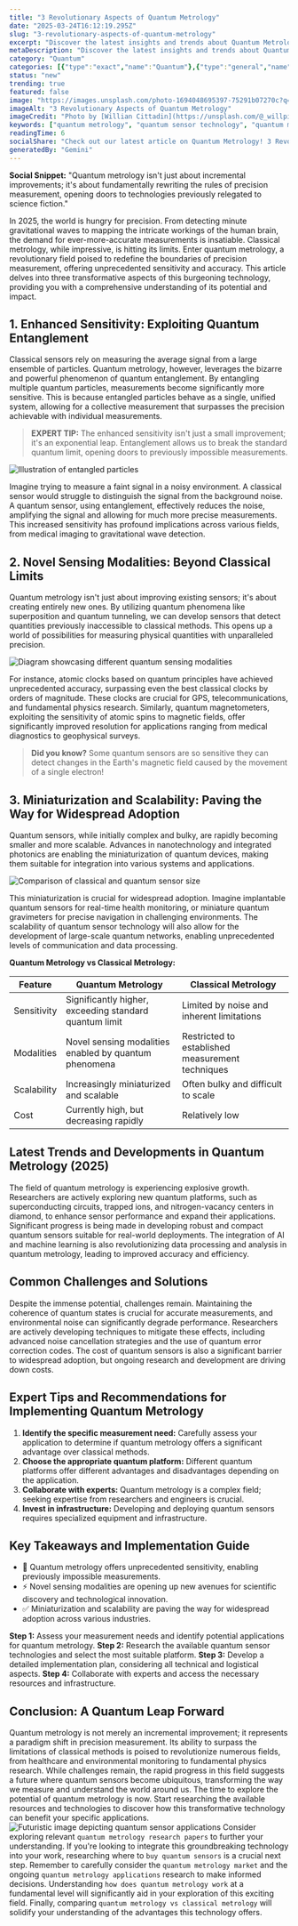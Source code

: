 ```yaml
---
title: "3 Revolutionary Aspects of Quantum Metrology"
date: "2025-03-24T16:12:19.295Z"
slug: "3-revolutionary-aspects-of-quantum-metrology"
excerpt: "Discover the latest insights and trends about Quantum Metrology. This comprehensive guide covers everything you need to know about Quantum Metrology in 2025."
metaDescription: "Discover the latest insights and trends about Quantum Metrology. This comprehensive guide covers everything you need to know about Quantum Metrology in 202..."
category: "Quantum"
categories: [{"type":"exact","name":"Quantum"},{"type":"general","name":"Physics"},{"type":"medium","name":"Measurement Science"},{"type":"specific","name":"Sensor Technology"},{"type":"niche","name":"Atomic Clocks"}]
status: "new"
trending: true
featured: false
image: "https://images.unsplash.com/photo-1694048695397-75291b07270c?q=85&w=1200&fit=max&fm=webp&auto=compress"
imageAlt: "3 Revolutionary Aspects of Quantum Metrology"
imageCredit: "Photo by [Willian Cittadin](https://unsplash.com/@_willpic) on Unsplash"
keywords: ["quantum metrology", "quantum sensor technology", "quantum metrology applications", "precision measurement quantum", "quantum metrology market", "best quantum sensors", "buy quantum sensors", "quantum metrology research papers", "how does quantum metrology work", "quantum metrology vs classical metrology"]
readingTime: 6
socialShare: "Check out our latest article on Quantum Metrology! 3 Revolutionary Aspects of Quantum Metrology #quantum metrology #quantum sensor technology #quantum metrology applications"
generatedBy: "Gemini"
---
```




**Social Snippet:**  "Quantum metrology isn't just about incremental improvements; it's about fundamentally rewriting the rules of precision measurement, opening doors to technologies previously relegated to science fiction."

In 2025, the world is hungry for precision.  From detecting minute gravitational waves to mapping the intricate workings of the human brain, the demand for ever-more-accurate measurements is insatiable.  Classical metrology, while impressive, is hitting its limits. Enter quantum metrology, a revolutionary field poised to redefine the boundaries of precision measurement, offering unprecedented sensitivity and accuracy. This article delves into three transformative aspects of this burgeoning technology, providing you with a comprehensive understanding of its potential and impact.

## 1. Enhanced Sensitivity: Exploiting Quantum Entanglement

Classical sensors rely on measuring the average signal from a large ensemble of particles.  Quantum metrology, however, leverages the bizarre and powerful phenomenon of quantum entanglement.  By entangling multiple quantum particles, measurements become significantly more sensitive.  This is because entangled particles behave as a single, unified system, allowing for a collective measurement that surpasses the precision achievable with individual measurements.

> **EXPERT TIP:** The enhanced sensitivity isn't just a small improvement; it's an exponential leap.  Entanglement allows us to break the standard quantum limit, opening doors to previously impossible measurements.

![Illustration of entangled particles](https://images.unsplash.com/photo-1651955784685-f969100bfc25?q=85&w=1200&fit=max&fm=webp&auto=compress)

Imagine trying to measure a faint signal in a noisy environment.  A classical sensor would struggle to distinguish the signal from the background noise.  A quantum sensor, using entanglement, effectively reduces the noise, amplifying the signal and allowing for much more precise measurements. This increased sensitivity has profound implications across various fields, from medical imaging to gravitational wave detection.

## 2. Novel Sensing Modalities: Beyond Classical Limits

Quantum metrology isn't just about improving existing sensors; it's about creating entirely new ones.  By utilizing quantum phenomena like superposition and quantum tunneling, we can develop sensors that detect quantities previously inaccessible to classical methods.  This opens up a world of possibilities for measuring physical quantities with unparalleled precision.

![Diagram showcasing different quantum sensing modalities](https://images.unsplash.com/photo-1638787377553-0547687f3a87?q=85&w=1200&fit=max&fm=webp&auto=compress)

For instance, atomic clocks based on quantum principles have achieved unprecedented accuracy, surpassing even the best classical clocks by orders of magnitude.  These clocks are crucial for GPS, telecommunications, and fundamental physics research.  Similarly, quantum magnetometers, exploiting the sensitivity of atomic spins to magnetic fields, offer significantly improved resolution for applications ranging from medical diagnostics to geophysical surveys.

> **Did you know?** Some quantum sensors are so sensitive they can detect changes in the Earth's magnetic field caused by the movement of a single electron!

## 3. Miniaturization and Scalability: Paving the Way for Widespread Adoption

Quantum sensors, while initially complex and bulky, are rapidly becoming smaller and more scalable.  Advances in nanotechnology and integrated photonics are enabling the miniaturization of quantum devices, making them suitable for integration into various systems and applications.

![Comparison of classical and quantum sensor size](https://images.unsplash.com/photo-1694048695397-75291b07270c?q=85&w=1200&fit=max&fm=webp&auto=compress)

This miniaturization is crucial for widespread adoption.  Imagine implantable quantum sensors for real-time health monitoring, or miniature quantum gravimeters for precise navigation in challenging environments.  The scalability of quantum sensor technology will also allow for the development of large-scale quantum networks, enabling unprecedented levels of communication and data processing.

**Quantum Metrology vs Classical Metrology:**

| Feature          | Quantum Metrology                               | Classical Metrology                             |
|-----------------|-------------------------------------------------|-------------------------------------------------|
| Sensitivity      | Significantly higher, exceeding standard quantum limit | Limited by noise and inherent limitations       |
| Modalities       | Novel sensing modalities enabled by quantum phenomena | Restricted to established measurement techniques |
| Scalability      | Increasingly miniaturized and scalable          | Often bulky and difficult to scale              |
| Cost             | Currently high, but decreasing rapidly           | Relatively low                                   |

## Latest Trends and Developments in Quantum Metrology (2025)

The field of quantum metrology is experiencing explosive growth.  Researchers are actively exploring new quantum platforms, such as superconducting circuits, trapped ions, and nitrogen-vacancy centers in diamond, to enhance sensor performance and expand their applications.  Significant progress is being made in developing robust and compact quantum sensors suitable for real-world deployments.  The integration of AI and machine learning is also revolutionizing data processing and analysis in quantum metrology, leading to improved accuracy and efficiency.

## Common Challenges and Solutions

Despite the immense potential, challenges remain.  Maintaining the coherence of quantum states is crucial for accurate measurements, and environmental noise can significantly degrade performance.  Researchers are actively developing techniques to mitigate these effects, including advanced noise cancellation strategies and the use of quantum error correction codes.  The cost of quantum sensors is also a significant barrier to widespread adoption, but ongoing research and development are driving down costs.

## Expert Tips and Recommendations for Implementing Quantum Metrology

1. **Identify the specific measurement need:** Carefully assess your application to determine if quantum metrology offers a significant advantage over classical methods.
2. **Choose the appropriate quantum platform:**  Different quantum platforms offer different advantages and disadvantages depending on the application.
3. **Collaborate with experts:**  Quantum metrology is a complex field; seeking expertise from researchers and engineers is crucial.
4. **Invest in infrastructure:**  Developing and deploying quantum sensors requires specialized equipment and infrastructure.

## Key Takeaways and Implementation Guide

* 🔑 Quantum metrology offers unprecedented sensitivity, enabling previously impossible measurements.
* ⚡ Novel sensing modalities are opening up new avenues for scientific discovery and technological innovation.
* ✅ Miniaturization and scalability are paving the way for widespread adoption across various industries.

**Step 1:**  Assess your measurement needs and identify potential applications for quantum metrology.
**Step 2:**  Research the available quantum sensor technologies and select the most suitable platform.
**Step 3:**  Develop a detailed implementation plan, considering all technical and logistical aspects.
**Step 4:**  Collaborate with experts and access the necessary resources and infrastructure.

## Conclusion:  A Quantum Leap Forward

Quantum metrology is not merely an incremental improvement; it represents a paradigm shift in precision measurement.  Its ability to surpass the limitations of classical methods is poised to revolutionize numerous fields, from healthcare and environmental monitoring to fundamental physics research. While challenges remain, the rapid progress in this field suggests a future where quantum sensors become ubiquitous, transforming the way we measure and understand the world around us.  The time to explore the potential of quantum metrology is now.  Start researching the available resources and technologies to discover how this transformative technology can benefit your specific applications.  ![Futuristic image depicting quantum sensor applications](https://images.unsplash.com/photo-1662113027842-4e78282f9186?q=85&w=1200&fit=max&fm=webp&auto=compress)  Consider exploring relevant  `quantum metrology research papers` to further your understanding.  If you're looking to integrate this groundbreaking technology into your work, researching where to `buy quantum sensors` is a crucial next step.  Remember to carefully consider the `quantum metrology market` and the ongoing `quantum metrology applications` research to make informed decisions.  Understanding `how does quantum metrology work` at a fundamental level will significantly aid in your exploration of this exciting field.  Finally, comparing `quantum metrology vs classical metrology` will solidify your understanding of the advantages this technology offers.
